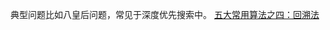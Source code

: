 
典型问题比如八皇后问题，常见于深度优先搜索中。
[五大常用算法之四：回溯法](https://www.cnblogs.com/steven_oyj/archive/2010/05/22/1741376.html)